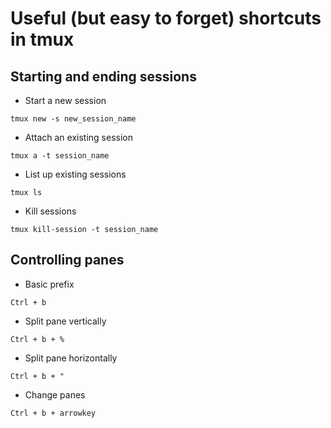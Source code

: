 # Useful (but easy to forget) shortcuts in tmux

## Starting and ending sessions

- Start a new session
```
tmux new -s new_session_name
```

- Attach an existing session
```
tmux a -t session_name
```

- List up existing sessions
```
tmux ls
```
- Kill sessions
```
tmux kill-session -t session_name
``` 
## Controlling panes

- Basic prefix
```
Ctrl + b
```
- Split pane vertically
```
Ctrl + b + %
```

- Split pane horizontally
```
Ctrl + b + "
```

- Change panes
```
Ctrl + b + arrowkey
```
